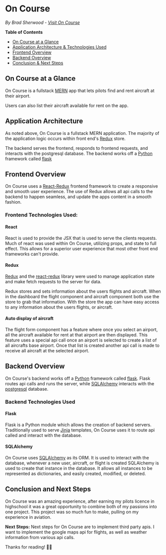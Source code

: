 # On Course
*By Brad Sherwood - [Visit On Course](https://on-course-app.herokuapp.com/splash)*

**Table of Contents**
* [On Course at a Glance](#oncourse-at-a-glance)
* [Application Architecture & Technologies Used](#application-architecture)
* [Frontend Overview](#frontend-overview)
* [Backend Overview](#backend-overview)
* [Conclusion & Next Steps](#conclusion-and-next-steps)

## On Course at a Glance
On Course is a fullstack [MERN](https://www.geeksforgeeks.org/mern-stack/) app that lets pilots find and rent aircraft at their airport.

Users can also list their aircraft available for rent on the app.


## Application Architecture
As noted above, On Course is a fullstack MERN application. The majority of the application logic occurs within front end's [Redux](https://redux.js.org/) store.

The backend serves the frontend, responds to frontend requests, and interacts with the postgresql database. The backend works off a [Python](https://www.python.org/) framework called [flask](https://flask.palletsprojects.com/en/2.0.x/)

## Frontend Overview
On Course uses a [React-Redux](https://react-redux.js.org/) frontend framework to create a responsive and smooth user experience. The use of Redux allows all api calls to the backend to happen seamless, and update the apps content in a smooth fashion.

### Frontend Technologies Used:
#### React
React is used to provide the JSX that is used to serve the clients requests. Much of react was used within On Course, utilizing props, and state to full effect. This allows for a superior user experience that most other front end frameworks can't provide.

#### Redux
[Redux](https://redux.js.org/) and the [react-redux](https://react-redux.js.org/) library were used to manage application state and make fetch requests to the server for data.

Redux stores and sets information about the users flights and aircraft. When in the dashboard the flight component and aircraft component both use the store to grab that information. With the store the app can have easy access to any information about the users flights, or aircraft.

#### Auto display of aircraft
The flight form component has a feature where once you select an airport, all the aircraft available for rent at that airport are then displayed. This feature uses a special api call once an airport is selected to create a list of all aircrafts base airport. Once that list is created another api call is made to receive all aircraft at the selected airport.

## Backend Overview
On Course's backend works off a [Python](https://www.python.org/) framework called [flask](https://flask.palletsprojects.com/en/2.0.x/). Flask routes api calls and runs the server, while [SQLAlchemy](https://www.sqlalchemy.org/) interacts with the [postgresql](https://www.postgresql.org/) database.

### Backend Technologies Used
#### Flask
Flask is a Python module which allows the creation of backend servers. Traditionally used to serve [Jinja](https://jinja.palletsprojects.com/en/3.0.x/) templates, On Course uses it to route api called and interact with the database.

#### SQLAlchemy
On Course uses [SQLAlchemy](https://www.sqlalchemy.org/) as its ORM. It is used to interact with the database, whenever a new user, aircraft, or flight is created SQLAlchemy is used to create that instance in the database. It allows all instances to be represented as dictionaries, and easily created, modified, or deleted.

## Conclusion and Next Steps
On Course was an amazing experience, after earning my pilots licence in highschool it was a great opportunity  to combine both of my passions into one project. This project was so much fun to make, pulling on my experience in aviation.

**Next Steps:** Next steps for On Course are to implement third party apis. I want to implement the google maps api for flights, as well as weather information from various api calls.

Thanks for reading! ✌🏽
